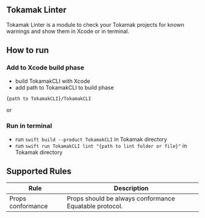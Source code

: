 ## Tokamak Linter

Tokamak Linter is a module to check your Tokamak projects for known warnings
and show them in Xcode or in terminal.

## How to run

### Add to Xcode build phase

- build TokamakCLI with Xcode
- add path to TokamakCLI to build phase

```bash
{path to TokamakCLI}/TokamakCLI
```

or

### Run in terminal

- run `swift build --product TokamakCLI` in Tokamak directory
- run `swift run TokamakCLI lint "{path to lint folder or file}"` in Tokamak directory

## Supported Rules

| Rule              | Description                                            |
| ----------------- | ------------------------------------------------------ |
| Props conformance | Props should be always conformance Equatable protocol. |
